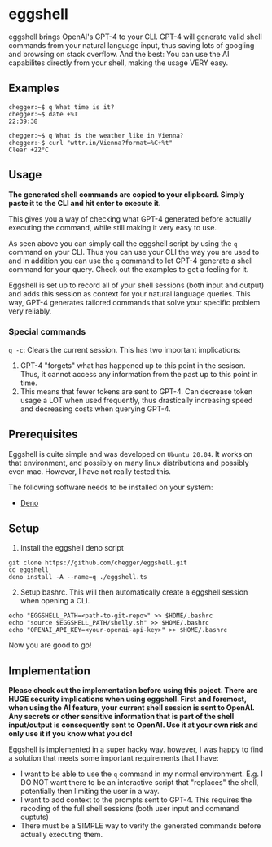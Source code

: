 # eggshell

eggshell brings OpenAI's GPT-4 to your CLI. GPT-4 will generate valid shell commands from your natural language input, thus saving lots of googling and browsing on stack overflow. And the best: You can use the AI capabilites directly from your shell, making the usage VERY easy.

## Examples

```
chegger:~$ q What time is it?
chegger:~$ date +%T
22:39:38
```

```
chegger:~$ q What is the weather like in Vienna?
chegger:~$ curl "wttr.in/Vienna?format=%C+%t"
Clear +22°C
```

## Usage
**The generated shell commands are copied to your clipboard. Simply paste it to the CLI and hit enter to execute it**.

This gives you a way of checking what GPT-4 generated before actually executing the command, while still making it very easy to use.

As seen above you can simply call the eggshell script by using the `q` command on your CLI. Thus you can use your CLI the way you are used to and in addition you can use the `q` command to let GPT-4 generate a shell command for your query. Check out the examples to get a feeling for it.

Eggshell is set up to record all of your shell sessions (both input and output) and adds this session as context for your natural language queries. This way, GPT-4 generates tailored commands that solve your specific problem very reliably.


### Special commands

`q -c`: Clears the current session. This has two important implications:
1. GPT-4 "forgets" what has happened up to this point in the sesison. Thus, it cannot access any information from the past up to this point in time.
2. This means that fewer tokens are sent to GPT-4. Can decrease token usage a LOT when used frequently, thus drastically increasing speed and decreasing costs when querying GPT-4.

## Prerequisites

Eggshell is quite simple and was developed on `Ubuntu 20.04`. It works on that environment, and possibly on many linux distributions and possibly even mac. However, I have not really tested this.

The following software needs to be installed on your system:
 - [Deno](https://deno.com/)

## Setup

1. Install the eggshell deno script
```shell
git clone https://github.com/chegger/eggshell.git 
cd eggshell
deno install -A --name=q ./eggshell.ts
```

2. Setup bashrc. This will then automatically create a eggshell session when opening a CLI.
```shell
echo "EGGSHELL_PATH=<path-to-git-repo>" >> $HOME/.bashrc
echo "source $EGGSHELL_PATH/shelly.sh" >> $HOME/.bashrc
echo "OPENAI_API_KEY=<your-openai-api-key>" >> $HOME/.bashrc
```

Now you are good to go!


## Implementation
**Please check out the implementation before using this poject. There are HUGE security implications when using eggshell. First and foremost, when using the AI feature, your current shell session is sent to OpenAI. Any secrets or other sensitive information that is part of the shell input/output is consequently sent to OpenAI. Use it at your own risk and only use it if you know what you do!** 

Eggshell is implemented in a super hacky way. however, I was happy to find a solution that meets some important requirements that I have:
 - I want to be able to use the `q` command in my normal environment. E.g. I DO NOT want there to be an interactive script that "replaces" the shell, potentially then limiting the user in a way.
 - I want to add context to the prompts sent to GPT-4. This requires the recoding of the full shell sessions (both user input and command ouptuts)
 - There must be a SIMPLE way to verify the generated  commands before actually executing them.







